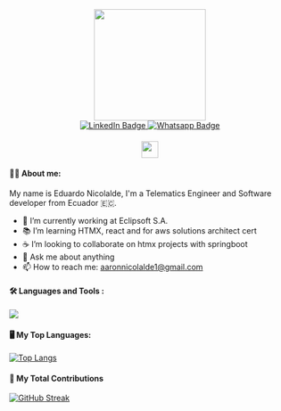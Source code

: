 <div id="header" align="center">
  <img src="https://media2.giphy.com/media/vLlpbDafjgHystuJ0a/giphy.gif?cid=6c09b952pdq16iv9gpcm9w1vqvjjarfknxeh9x3z72dgrv0y&ep=v1_internal_gif_by_id&rid=giphy.gif&ct=s" width="200"/>
  <div id="badges">
  <a href="https://www.linkedin.com/in/eduardo-nicolalde/">
    <img src="https://img.shields.io/badge/LinkedIn-blue?style=for-the-badge&logo=linkedin&logoColor=white" alt="LinkedIn Badge"/>
  </a>
<a href="https://wa.me/593983426922?text=Hi%20Eduardo!%20Nice%20to%20meet%20you.">
    <img src="https://img.shields.io/badge/WhatsApp-25D366?style=for-the-badge&logo=whatsapp&logoColor=white" alt="Whatsapp Badge"/>
  </a>

</div>


<img src="https://komarev.com/ghpvc/?username=eduanico&style=flat-square&color=blue" alt=""/>

  #### <img src="https://media.giphy.com/media/hvRJCLFzcasrR4ia7z/giphy.gif" width="30px"/>
</div>



#### 👨‍💻  About me:
My name is Eduardo Nicolalde, I'm a Telematics Engineer and Software developer from Ecuador 🇪🇨.
- 💼 I’m currently working at Eclipsoft S.A.
- 📚 I’m learning HTMX, react and for aws solutions architect cert
- ☕ I’m looking to collaborate on htmx projects with springboot
- 💬 Ask me about anything
- 📫 How to reach me: aaronnicolalde1@gmail.com

<p align="center">
  
  #### :hammer_and_wrench: Languages and Tools :
  <a href="https://skillicons.dev" >
    <img src="https://skillicons.dev/icons?i=git,kubernetes,docker,java,spring,mongo,mysql,python,react" />
  </a>
</p>

<div id="header" align="left">

  #### :desktop_computer:	 My Top Languages:

  [![Top Langs](https://github-readme-stats.vercel.app/api/top-langs/?username=eduanico&layout=compact&theme=dark)](https://github.com/anuraghazra/github-readme-stats)

  #### 🥇 My Total Contributions 

  [![GitHub Streak](https://streak-stats.demolab.com/?user=eduanico&theme=highcontrast)](https://git.io/streak-stats)
  
  
</div>
